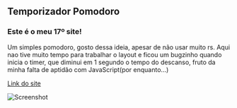 ## Temporizador Pomodoro
### Este é o meu 17º site!

Um simples pomodoro, gosto dessa ideia, apesar de não usar muito rs.
Aqui nao tive muito tempo para trabalhar o layout e ficou um bugzinho quando inicia o timer, que diminui em 1 segundo o tempo do descanso, fruto da minha falta de aptidão com JavaScript(por enquanto...)

[Link do site](https://arcmarcos.netlify.app/sites/17_pomodoro/index.html)

![Screenshot](https://i.imgur.com/8pSByg0.png)